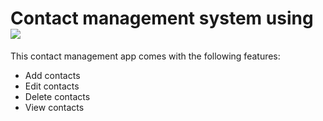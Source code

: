 # Contact management system using <img src="https://img.shields.io/badge/VB.NET-purple?style=for-the-badge&logo=.net"/>
This contact management app comes with the following features:
- Add contacts
- Edit contacts
- Delete contacts
- View contacts
